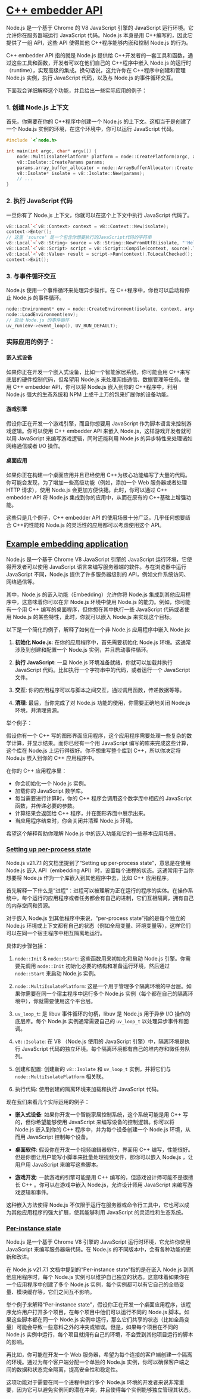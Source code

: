 # [C++ embedder API](https://nodejs.org/docs/latest/api/embedding.html#c-embedder-api)

Node.js 是一个基于 Chrome 的 V8 JavaScript 引擎的 JavaScript 运行环境。它允许你在服务器端运行 JavaScript 代码。Node.js 本身是用 C++编写的，因此它提供了一组 API，这些 API 使得其他 C++程序能够内嵌和控制 Node.js 的行为。

C++ embedder API 指的就是 Node.js 提供给 C++开发者的一套工具和函数，通过这些工具和函数，开发者可以在他们自己的 C++程序中嵌入 Node.js 的运行时（runtime），实现高级的集成。换句话说，这允许你在 C++程序中创建和管理 Node.js 实例，执行 JavaScript 代码，以及与 Node.js 的事件循环交互。

下面我会详细解释这个功能，并且给出一些实际应用的例子：

### 1. 创建 Node.js 上下文

首先，你需要在你的 C++程序中创建一个 Node.js 的上下文。这相当于是创建了一个 Node.js 实例的环境，在这个环境中，你可以运行 JavaScript 代码。

```cpp
#include `<`node.h>

int main(int argc, char* argv[]) {
    node::MultiIsolatePlatform* platform = node::CreatePlatform(argc, argv);
    v8::Isolate::CreateParams params;
    params.array_buffer_allocator = node::ArrayBufferAllocator::Create();
    v8::Isolate* isolate = v8::Isolate::New(params);
    // ...
}
```

### 2. 执行 JavaScript 代码

一旦你有了 Node.js 上下文，你就可以在这个上下文中执行 JavaScript 代码了。

```cpp
v8::Local`<`v8::Context> context = v8::Context::New(isolate);
context->Enter();
// 这里 'source' 是一个包含你想要执行的JavaScript代码的字符串
v8::Local`<`v8::String> source = v8::String::NewFromUtf8(isolate, "'Hello, World!'");
v8::Local`<`v8::Script> script = v8::Script::Compile(context, source).ToLocalChecked();
v8::Local`<`v8::Value> result = script->Run(context).ToLocalChecked();
context->Exit();
```

### 3. 与事件循环交互

Node.js 使用一个事件循环来处理异步操作。在 C++程序中，你也可以启动和停止 Node.js 的事件循环。

```cpp
node::Environment* env = node::CreateEnvironment(isolate, context, argc, argv, argc, argv);
node::LoadEnvironment(env);
// 启动 Node.js 的事件循环
uv_run(env->event_loop(), UV_RUN_DEFAULT);
```

### 实际应用的例子：

#### 嵌入式设备

如果你正在开发一个嵌入式设备，比如一个智能家居系统，你可能会用 C++来写底层的硬件控制代码，但希望用 Node.js 来处理网络通信、数据管理等任务。使用 C++ embedder API，你可以将 Node.js 嵌入到你的 C++程序中，利用 Node.js 强大的生态系统和 NPM 上成千上万的包来扩展你的设备功能。

#### 游戏引擎

假设你正在开发一个游戏引擎，而且你想要用 JavaScript 作为脚本语言来控制游戏逻辑。你可以使用 C++ embedder API 来嵌入 Node.js，这样游戏开发者就可以用 JavaScript 来编写游戏逻辑，同时还能利用 Node.js 的异步特性来处理诸如网络通信或者 I/O 操作。

#### 桌面应用

如果你正在构建一个桌面应用并且已经使用 C++为核心功能编写了大量的代码。你可能会发现，为了增加一些高级功能（例如，添加一个 Web 服务器或者处理 HTTP 请求），使用 Node.js 会更加方便快捷。此时，你可以通过 C++ embedder API 将 Node.js 集成到你的应用中，从而在原有的 C++基础上增强功能。

这些只是几个例子，C++ embedder API 的使用场景十分广泛，几乎任何想要结合 C++的性能和 Node.js 的灵活性的应用都可以考虑使用这个 API。

## [Example embedding application](https://nodejs.org/docs/latest/api/embedding.html#example-embedding-application)

Node.js 是一个基于 Chrome V8 JavaScript 引擎的 JavaScript 运行环境，它使得开发者可以使用 JavaScript 语言来编写服务器端的软件。与在浏览器中运行 JavaScript 不同，Node.js 提供了许多服务器级别的 API，例如文件系统访问、网络通信等。

其中，Node.js 的嵌入功能（Embedding）允许你将 Node.js 集成到其他应用程序中，这意味着你可以在非 Node.js 环境中使用 Node.js 的能力。例如，你可能有一个用 C++ 编写的桌面程序，但你想在其中执行一些 JavaScript 代码或者使用 Node.js 的某些特性，此时，你就可以嵌入 Node.js 来实现这个目标。

以下是一个简化的例子，解释了如何在一个非 Node.js 应用程序中嵌入 Node.js:

1. **初始化 Node.js**: 在你的应用程序中，首先需要初始化 Node.js 环境。这通常涉及到创建和配置一个 Node.js 实例，并且启动事件循环。

2. **执行 JavaScript**: 一旦 Node.js 环境准备就绪，你就可以加载并执行 JavaScript 代码。比如执行一个字符串中的代码，或者运行一个 JavaScript 文件。

3. **交互**: 你的应用程序可以与脚本之间交互，通过调用函数，传递数据等等。

4. **清理**: 最后，当你完成了对 Node.js 功能的使用，你需要正确地关闭 Node.js 环境，并清理资源。

举个例子：

假设你有一个 C++ 写的图形界面应用程序，这个应用程序需要处理一些复杂的数学计算，并显示结果。而你已经有一个用 JavaScript 编写的库来完成这些计算，这个库在 Node.js 上运行得很好。你不想重写整个库到 C++，所以你决定将 Node.js 嵌入到你的 C++ 应用程序中。

在你的 C++ 应用程序里：

- 你会初始化一个 Node.js 实例。
- 加载你的 JavaScript 数学库。
- 每当需要进行计算时，你的 C++ 程序会调用这个数学库中相应的 JavaScript 函数，并传递必要的参数。
- 计算结果会返回给 C++ 程序，并在图形界面中展示出来。
- 当应用程序结束时，你会关闭并清理 Node.js 环境。

希望这个解释帮助你理解 Node.js 中的嵌入功能和它的一些基本应用场景。

### [Setting up per-process state](https://nodejs.org/docs/latest/api/embedding.html#setting-up-per-process-state)

Node.js v21.7.1 的文档里提到了“Setting up per-process state”，意思是在使用 Node.js 嵌入 API（embedding API）时，设置每个进程的状态。这通常用于当你想要将 Node.js 作为一个库嵌入到其他程序中去，比如 C++ 应用程序。

首先解释一下什么是“进程”：进程可以被理解为正在运行的程序的实体。在操作系统中，每个运行的应用程序或者任务都会有自己的进制，它们互相隔离，拥有自己的内存空间和资源。

对于嵌入 Node.js 到其他程序中来说，“per-process state”指的是每个独立的 Node.js 环境或上下文都有自己的状态（例如全局变量、环境变量等），这样它们可以在同一个宿主程序中相互隔离地运行。

具体的步骤包括：

1. `node::Init` & `node::Start`: 这些函数用来初始化和启动 Node.js 引擎。你需要先调用 `node::Init` 初始化必要的结构和准备运行环境，然后通过 `node::Start` 来启动 Node.js 实例。

2. `node::MultiIsolatePlatform`: 这是一个用于管理多个隔离环境的平台层。如果你需要在同一个宿主程序中运行多个 Node.js 实例（每个都在自己的隔离环境中），你就需要使用这个平台层。

3. `uv_loop_t`: 是 libuv 事件循环的句柄，libuv 是 Node.js 用于异步 I/O 操作的底层库。每个 Node.js 实例通常需要自己的 `uv_loop_t` 以处理异步事件和回调。

4. `v8::Isolate`: 在 V8 （Node.js 使用的 JavaScript 引擎）中，隔离环境是执行 JavaScript 代码的独立环境。每个隔离环境都有自己的堆内存和微任务队列。

5. 创建和配置: 创建新的 `v8::Isolate` 和 `uv_loop_t` 实例，并将它们与 `node::MultiIsolatePlatform` 相关联。

6. 执行代码: 使用创建的隔离环境来加载和执行 JavaScript 代码。

现在我们来看几个实际运用的例子：

- **嵌入式设备**: 如果你开发一个智能家居控制系统，这个系统可能是用 C++ 写的，但你希望能够使用 JavaScript 来编写设备的控制逻辑。你可以将 Node.js 嵌入到你的 C++ 程序中，并为每个设备创建一个 Node.js 环境，从而用 JavaScript 控制每个设备。

- **桌面软件**: 假设你在开发一个视频编辑器软件，界面用 C++ 编写，性能很好。但是你想让用户能写小脚本来批量处理视频文件，那你可以嵌入 Node.js ，让用户用 JavaScript 来编写这些脚本。

- **游戏开发**: 一款游戏的引擎可能是用 C++ 编写的，但游戏设计师可能不是很擅长 C++ 。你可以在游戏中嵌入 Node.js，允许设计师用 JavaScript 来编写游戏逻辑和事件。

这种嵌入方法使得 Node.js 不仅限于运行在服务器或命令行工具中，它也可以成为其他应用程序的强大扩展，使其能够利用 JavaScript 的灵活性和生态系统。

### [Per-instance state](https://nodejs.org/docs/latest/api/embedding.html#per-instance-state)

Node.js 是一个基于 Chrome V8 引擎的 JavaScript 运行时环境，它允许你使用 JavaScript 来编写服务器端代码。在 Node.js 的不同版本中，会有各种功能的更新和改进。

在 Node.js v21.7.1 文档中提到的“Per-instance state”指的是在嵌入 Node.js 到其他应用程序时，每个 Node.js 实例可以维护自己独立的状态。这意味着如果你在一个应用程序中创建了多个 Node.js 实例，每个实例都可以有它自己的全局变量、模块缓存等，它们之间互不影响。

举个例子来解释“Per-instance state”，假设你正在开发一个桌面应用程序，该程序允许用户打开多个项目，在每个项目中他们可以运行不同的 Node.js 脚本。如果这些脚本都在同一个 Node.js 实例中运行，那么它们共享的状态（比如全局变量）可能会导致一些意料之外的冲突或错误。但是，如果每个项目在不同的 Node.js 实例中运行，每个项目就拥有自己的环境，不会受到其他项目运行的脚本的影响。

再比如，你可能在开发一个 Web 服务器，希望为每个连接的客户端创建一个隔离的环境。通过为每个客户端分配一个单独的 Node.js 实例，你可以确保客户端之间的数据和状态完全隔离，提高安全性和稳定性。

这项功能对于需要在同一个进程中运行多个 Node.js 环境的开发者来说非常重要，因为它可以避免实例间的潜在冲突，并且使得每个实例能够独立管理其状态。
